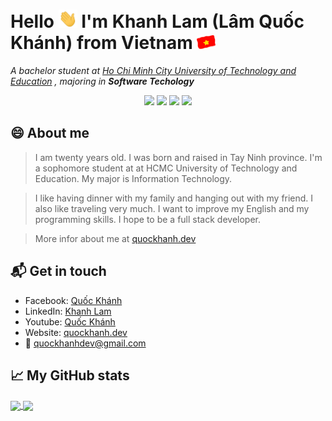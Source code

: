 # Hello <img src="https://raw.githubusercontent.com/quockhanhtn/quockhanhtn/master/images/hi.gif" width="30"> I'm Khanh Lam (Lâm Quốc Khánh) from Vietnam <img src="https://raw.githubusercontent.com/quockhanhtn/quockhanhtn/master/images/vietnam_flag_.gif" width="30">

*A bachelor student at [Ho Chi Minh City University of Technology and Education](https://hcmute.edu.vn/) , majoring in **Software Techology***

<p align="center">
  <a href="#" alt="Profile views">
    <img src="https://komarev.com/ghpvc/?username=quockhanhtn&style=flat&color=ff69b4" /></a>
  <a href="#" alt="Years">
    <img src="https://badges.pufler.dev/years/quockhanhtn?style=flat&color=blue" /></a>
  <a href="#" alt="Repos">
    <img src="https://badges.pufler.dev/repos/quockhanhtn?style=flat&color=red" /></a>
  <a href="#" alt="All commits">
    <img src="https://badges.pufler.dev/commits/all/quockhanhtn?style=flat&color=brightgreen" /></a>
  <!--<a href="#" alt="Commits this year">
    <img src="https://badges.pufler.dev/commits/yearly/quockhanhtn?style=flat&color=brightgreen" /></a>
  <a href="#" alt="Commits this month">
    <img src="https://badges.pufler.dev/commits/monthly/quockhanhtn?style=flat&color=brightgreen" /></a>
  <a href="https://www.youtube.com/channel/UCmhjCVQCe69Z68Fc6zsifAQ" alt="Youtube chanel views">
    <img src="https://img.shields.io/youtube/channel/views/UCmhjCVQCe69Z68Fc6zsifAQ?label=Youtube&style=social" /></a>
  <a href="https://twitter.com/intent/follow?screen_name=quockhanhtn">
    <img src="https://img.shields.io/twitter/follow/quockhanhtn?style=social&logo=twitter" alt="follow on Twitter"></a>-->
</p>


## 😄 About me

> I am twenty years old. I was born and raised in Tay Ninh province. I'm a sophomore student at at HCMC University of Technology and Education. My major is Information Technology.

>I like having dinner with my family and hanging out with my friend. I also like traveling very much. I want to improve my English and my programming skills. I hope to be a full stack developer.

>More infor about me at [quockhanh.dev][0.4]

## 📬 Get in touch
- Facebook: [Quốc Khánh][0.1]
- LinkedIn: [Khanh Lam][0.2]
- Youtube: [Quốc Khánh][0.3]
- Website: [quockhanh.dev][0.4]
- &#x1F4E7; [quockhanhdev@gmail.com][0.5]



## &#x1f4c8; My GitHub stats
<!--
https://github.com/anuraghazra/github-readme-stats#github-extra-pins

<a href="https://github.com/quockhanhtn/quockhanhtn">
  <img align="center" src="https://github-readme-stats.vercel.app/api/top-langs/?username=quockhanhtn&layout=compact&title_color=eb1f6a&icon_color=e28905&text_color=f1f1eb&bg_color=272822"/>
 </a>
 -->

<a href="https://github.com/quockhanhtn/quockhanhtn">
  <img align="center" src="https://github-readme-stats.vercel.app/api/top-langs/?username=quockhanhtn&layout=compact"/>
 </a>

<a href="https://github.com/quockhanhtn/quockhanhtn">
  <!--Options: &hide=stars,commits,prs,issues,contribs-->
  <img align="center" src="https://github-readme-stats.vercel.app/api?username=quockhanhtn&show_icons=true&hide=prs" />
</a>


[hi_gif]: https://raw.githubusercontent.com/quockhanhtn/quockhanhtn/master/images/hi.gif
[viet_nam_flag_gif]: https://raw.githubusercontent.com/quockhanhtn/quockhanhtn/master/images/vietnam_flag.gif



[0]: https://github.com/quockhanhtn/quockhanhtn/blob/master/img/vietnam_flag.png
[0.1]: http://facebook.com/profile.php?id=100004367534716
[0.2]: https://www.linkedin.com/in/lamquockhanh
[0.3]: https://www.youtube.com/channel/UCmhjCVQCe69Z68Fc6zsifAQ
[0.4]: https://quockhanh.dev
[0.5]: mailto:quockhanhdev@gmail.com


[1.1]: https://github.com/quockhanhtn/LibraryManager
[1.2]: https://github.com/quockhanhtn/KDrawing
[1.3]: https://github.com/quockhanhtn/LibraryManagerDatabaseVersion
